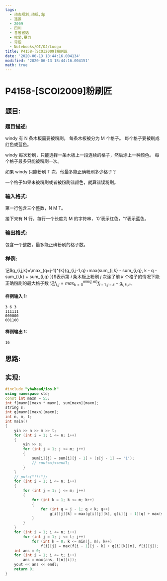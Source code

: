 ```yaml
---
tags:
  - 动态规划,动规,dp
  - 递推
  - 2009
  - 四川
  - 各省省选
  - 枚举,暴力
  - 背包
  - Notebooks/OI/OJ/Luogu
title: P4158-[SCOI2009]粉刷匠
date: '2020-06-13 18:44:16.004134'
modified: '2020-06-13 18:44:16.004151'
math: true
---
```


# P4158-[SCOI2009]粉刷匠

## 题目:

### 题目描述:

windy 有 N 条木板需要被粉刷。 每条木板被分为 M 个格子。 每个格子要被刷成红色或蓝色。

windy 每次粉刷，只能选择一条木板上一段连续的格子，然后涂上一种颜色。 每个格子最多只能被粉刷一次。

如果 windy 只能粉刷 T 次，他最多能正确粉刷多少格子？

一个格子如果未被粉刷或者被粉刷错颜色，就算错误粉刷。

### 输入格式:

第一行包含三个整数，N M T。

接下来有 N 行，每行一个长度为 M 的字符串，'0'表示红色，'1'表示蓝色。

### 输出格式:

包含一个整数，最多能正确粉刷的格子数。

### 样例:

记$g_{i,j,k}=\max_{q=j-1}^{k}{g_{i,j-1,q}+max(sum_{i,k} - sum_{i,q}, k - q - sum_{i,k} + sum_{i,q}
)}$表示第 $i$ 条木板上粉刷 $j$ 次涂了前 $k$ 个格子的情况下能正确粉刷的最大格子数
记$f_{i,j}=max_{k=0}^{min(j,m)}f_{i-1,j-k}+g_{i,k,m}$

#### 样例输入 1:

```
3 6 3
111111
000000
001100
```

#### 样例输出 1:

```
16
```

## 思路:

## 实现:

```cpp
#include "ybwhead/ios.h"
using namespace std;
const int maxn = 55;
int f[maxn][maxn * maxn], sum[maxn][maxn];
string s;
int g[maxn][maxn][maxn];
int n, m, t;
int main()
{
    yin >> n >> m >> t;
    for (int i = 1; i <= n; i++)
    {
        yin >> s;
        for (int j = 1; j <= m; j++)
        {
            sum[i][j] = sum[i][j - 1] + (s[j - 1] == '1');
            // cout<<j<<endl;
        }
    }
    // puts("!!!");
    for (int i = 1; i <= n; i++)
    {
        for (int j = 1; j <= m; j++)
        {
            for (int k = 1; k <= m; k++)
            {
                for (int q = j - 1; q < k; q++)
                    g[i][j][k] = max(g[i][j][k], g[i][j - 1][q] + max(sum[i][k] - sum[i][q], k - q - sum[i][k] + sum[i][q]));
            }
        }
    }
    for (int i = 1; i <= n; i++)
        for (int j = 1; j <= t; j++)
            for (int k = 0; k <= min(j, m); k++)
                f[i][j] = max(f[i - 1][j - k] + g[i][k][m], f[i][j]);
    int ans = 0;
    for (int i = 1; i <= t; i++)
        ans = max(ans, f[n][i]);
    yout << ans << endl;
    return 0;
}
```
